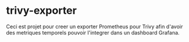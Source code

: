 # trivy-exporter

Ceci est projet pour creer un exporter Prometheus pour Trivy afin d'avoir des metriques temporels pouvoir l'integrer dans un dashboard Grafana.